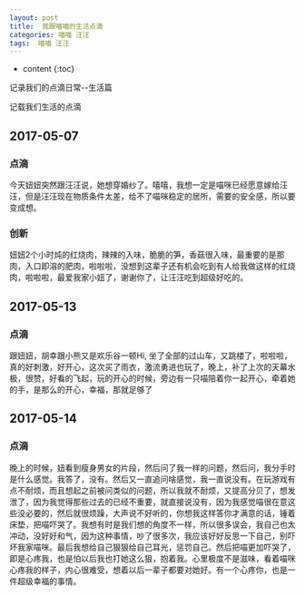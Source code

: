 ```yaml
---
layout: post
title:  我跟喵喵的生活点滴
categories: 喵喵 汪汪
tags:  喵喵 汪汪
---
```


* content
{:toc}

记录我们的点滴日常--生活篇



	
记载我们生活的点滴

## 2017-05-07
### 点滴
今天妞妞突然跟汪汪说，她想穿婚纱了。嘻嘻，我想一定是喵咪已经愿意嫁给汪汪，但是汪汪现在物质条件太差，给不了喵咪稳定的居所，需要的安全感，所以要变成想。

### 创新
妞妞2个小时炖的红烧肉，辣辣的入味，脆脆的笋，香菇很入味，最重要的是那肉，入口即溶的肥肉，啦啦啦，没想到这辈子还有机会吃到有人给我做这样的红烧肉，啦啦啦，最爱我家小妞了，谢谢你了，让汪汪吃到超级好吃的。

## 2017-05-13
### 点滴
跟妞妞，胡幸跟小熊又是欢乐谷一顿Hi, 坐了全部的过山车，又跳楼了，啦啦啦，真的好刺激，好开心，这次买了雨衣，激流勇进也玩了，晚上，补了上次的天幕水极，很赞，好看的飞起，玩的开心的时候，旁边有一只喵陪着你一起开心，牵着她的手，是那么的开心，幸福，那就足够了

## 2017-05-14
### 点滴
晚上的时候，妞看到瘦身男女的片段，然后问了我一样的问题，然后问，我分手时是什么感觉。我答了，没有。然后又一直追问啥感觉，我一直说没有。在玩游戏有点不耐烦，而且想起之前被问类似的问题，所以我就不耐烦，又提高分贝了，想发泄了，因为我觉得那些过去的已经不重要，就直接说没有，因为我感觉喵很在意这些没必要的，然后就很烦躁，大声说不好听的，你想我这样答你才满意的话，锤着床垫，把喵吓哭了。我想有时是我们想的角度不一样，所以很多误会，我自己也太冲动，没好好和气，因为这种事情，吵了很多次，我应该好好反思一下自己，别吓坏我家喵咪。最后我想给自己狠狠给自己耳光，惩罚自己。然后把喵更加吓哭了，即是心疼我，也是怕以后我也打她这么狠，抱着我。心里极度不是滋味，看着喵咪心疼我的样子，内心很难受，想着以后一辈子都要对她好。有一个心疼你，也是一件超级幸福的事情。


